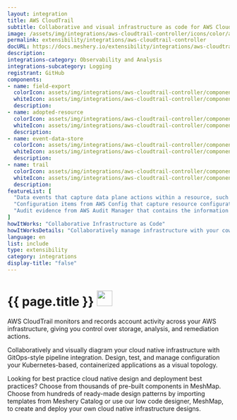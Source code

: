 ```yaml
---
layout: integration
title: AWS CloudTrail
subtitle: Collaborative and visual infrastructure as code for AWS CloudTrail
image: /assets/img/integrations/aws-cloudtrail-controller/icons/color/aws-cloudtrail-controller-color.svg
permalink: extensibility/integrations/aws-cloudtrail-controller
docURL: https://docs.meshery.io/extensibility/integrations/aws-cloudtrail-controller
description: 
integrations-category: Observability and Analysis
integrations-subcategory: Logging
registrant: GitHub
components: 
- name: field-export
  colorIcon: assets/img/integrations/aws-cloudtrail-controller/components/field-export/icons/color/field-export-color.svg
  whiteIcon: assets/img/integrations/aws-cloudtrail-controller/components/field-export/icons/white/field-export-white.svg
  description: 
- name: adopted-resource
  colorIcon: assets/img/integrations/aws-cloudtrail-controller/components/adopted-resource/icons/color/adopted-resource-color.svg
  whiteIcon: assets/img/integrations/aws-cloudtrail-controller/components/adopted-resource/icons/white/adopted-resource-white.svg
  description: 
- name: event-data-store
  colorIcon: assets/img/integrations/aws-cloudtrail-controller/components/event-data-store/icons/color/event-data-store-color.svg
  whiteIcon: assets/img/integrations/aws-cloudtrail-controller/components/event-data-store/icons/white/event-data-store-white.svg
  description: 
- name: trail
  colorIcon: assets/img/integrations/aws-cloudtrail-controller/components/trail/icons/color/trail-color.svg
  whiteIcon: assets/img/integrations/aws-cloudtrail-controller/components/trail/icons/white/trail-white.svg
  description: 
featureList: [
  "Data events that capture data plane actions within a resource, such as reading or writing an Amazon S3 object.",
  "Configuration items from AWS Config that capture resource configuration history and resource compliance history as evaluated by AWS Config rules.",
  "Audit evidence from AWS Audit Manager that contains the information needed to demonstrate compliance with the requirements as specified by Audit Manager controls."
]
howItWorks: "Collaborative Infrastructure as Code"
howItWorksDetails: "Collaboratively manage infrastructure with your coworkers synchronously sharing the same designs."
language: en
list: include
type: extensibility
category: integrations
display-title: "false"
---
```

<h1>{{ page.title }} <img src="{{ page.image }}" style="width: 35px; height: 35px;" /></h1>

<p>
AWS CloudTrail monitors and records account activity across your AWS infrastructure, giving you control over storage, analysis, and remediation actions.
</p>
<p>
    Collaboratively and visually diagram your cloud native infrastructure with GitOps-style pipeline integration. Design, test, and manage configuration your Kubernetes-based, containerized applications as a visual topology.
</p>
<p>
    Looking for best practice cloud native design and deployment best practices? Choose from thousands of pre-built components in MeshMap. Choose from hundreds of ready-made design patterns by importing templates from Meshery Catalog or use our low code designer, MeshMap, to create and deploy your own cloud native infrastructure designs.
</p>
